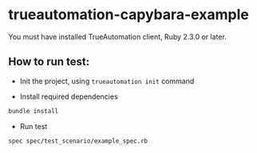 # trueautomation-capybara-example

You must have installed TrueAutomation client, Ruby 2.3.0 or later.

## How to run test:

* Init the project, using `trueautomation init` command

* Install required dependencies

```bash
bundle install
```
* Run test

```bash
spec spec/test_scenario/example_spec.rb
```

